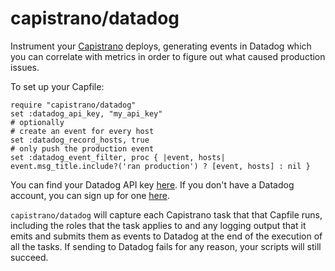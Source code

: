 # capistrano/datadog

Instrument your [Capistrano](https://github.com/capistrano/capistrano) deploys, generating events in Datadog which you can correlate with metrics in order to figure out what caused production issues.

To set up your Capfile:

    require "capistrano/datadog"
    set :datadog_api_key, "my_api_key"
    # optionally
    # create an event for every host
    set :datadog_record_hosts, true
    # only push the production event
    set :datadog_event_filter, proc { |event, hosts| event.msg_title.include?('ran production') ? [event, hosts] : nil }

You can find your Datadog API key [here](https://app.datadoghq.com/account/settings#api). If you don't have a Datadog account, you can sign up for one [here](http://www.datadoghq.com/).

`capistrano/datadog` will capture each Capistrano task that that Capfile runs, including the roles that the task applies to and any logging output that it emits and submits them as events to Datadog at the end of the execution of all the tasks. If sending to Datadog fails for any reason, your scripts will still succeed.

